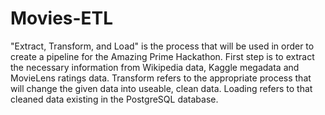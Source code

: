 # Movies-ETL
"Extract, Transform, and Load" is the process that will be used in order to create a pipeline for the Amazing Prime Hackathon. First step is to extract the necessary information from Wikipedia data, Kaggle megadata and MovieLens ratings data. Transform refers to the appropriate process that will change the given data into useable, clean data. Loading refers to that cleaned data existing in the PostgreSQL database. 
